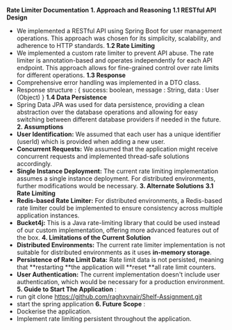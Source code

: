 **Rate Limiter Documentation**
**1. Approach and Reasoning**
**1.1 RESTful API Design**
* We implemented a RESTful API using Spring Boot for user management operations. This approach was chosen for its simplicity, scalability, and adherence to HTTP standards.
**1.2 Rate Limiting**
* We implemented a custom rate limiter to prevent API abuse. The rate limiter is annotation-based and operates independently for each API endpoint. This approach allows for fine-grained control over rate limits for different operations.
**1.3 Response**
* Comprehensive error handling was implemented in a DTO class.
* Response structure : {
success: boolean,
message : String,
data : User (Object)
}
**1.4 Data Persistence**
* Spring Data JPA was used for data persistence, providing a clean abstraction over the database operations and allowing for easy switching between different database providers if needed in the future.
**2. Assumptions**
* **User Identification:** We assumed that each user has a unique identifier (userId) which is provided when adding a new user.
* **Concurrent Requests:** We assumed that the application might receive concurrent requests and implemented thread-safe solutions accordingly.
* **Single Instance Deployment:** The current rate limiting implementation assumes a single instance deployment. For distributed environments, further modifications would be necessary.
**3. Alternate Solutions**
**3.1 Rate Limiting**
* **Redis-based Rate Limiter:** For distributed environments, a Redis-based rate limiter could be implemented to ensure consistency across multiple application instances.
* **Bucket4j:** This is a Java rate-limiting library that could be used instead of our custom implementation, offering more advanced features out of the box.
**4. Limitations of the Current Solution**
* **Distributed Environments:** The current rate limiter implementation is not suitable for distributed environments as it uses **in-memory storage**.
* **Persistence of Rate Limit Data:** Rate limit data is not persisted, meaning that **restarting **the application will **reset **all rate limit counters.
* **User Authentication:** The current implementation doesn't include user authentication, which would be necessary for a production environment.
**5. Guide to Start The Application** :
* run git clone https://github.com/raghxvnair/Shelf-Assignment.git
* start the spring application
**6. Future Scope** :
* Dockerise the application.
* Implement rate limiting persistent throughout the application.